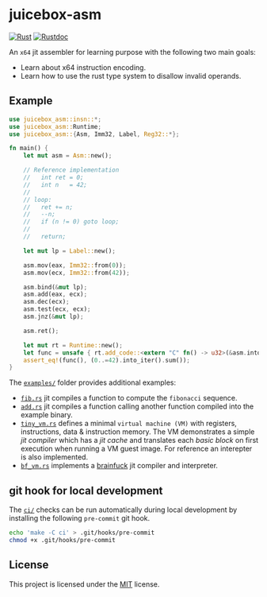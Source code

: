 # juicebox-asm

[![Rust][wf-badge]][wf-output] [![Rustdoc][doc-badge]][doc-html]

[wf-output]: https://github.com/johannst/juicebox-asm/actions/workflows/tests.yml
[wf-badge]: https://github.com/johannst/juicebox-asm/actions/workflows/tests.yml/badge.svg
[doc-html]: https://johannst.github.io/juicebox-asm
[doc-badge]: https://img.shields.io/badge/juicebox__asm-rustdoc-blue.svg?style=flat&logo=rust

An `x64` jit assembler for learning purpose with the following two main goals:

- Learn about x64 instruction encoding.
- Learn how to use the rust type system to disallow invalid operands.

## Example

```rust
use juicebox_asm::insn::*;
use juicebox_asm::Runtime;
use juicebox_asm::{Asm, Imm32, Label, Reg32::*};

fn main() {
    let mut asm = Asm::new();

    // Reference implementation
    //   int ret = 0;
    //   int n   = 42;
    //
    // loop:
    //   ret += n;
    //   --n;
    //   if (n != 0) goto loop;
    //
    //   return;

    let mut lp = Label::new();

    asm.mov(eax, Imm32::from(0));
    asm.mov(ecx, Imm32::from(42));

    asm.bind(&mut lp);
    asm.add(eax, ecx);
    asm.dec(ecx);
    asm.test(ecx, ecx);
    asm.jnz(&mut lp);

    asm.ret();

    let mut rt = Runtime::new();
    let func = unsafe { rt.add_code::<extern "C" fn() -> u32>(&asm.into_code()) };
    assert_eq!(func(), (0..=42).into_iter().sum());
}
```

The [`examples/`](examples/) folder provides additional examples:

- [`fib.rs`](examples/fib.rs) jit compiles a function to compute the
  `fibonacci` sequence.
- [`add.rs`](examples/add.rs) jit compiles a function calling another function
  compiled into the example binary.
- [`tiny_vm.rs`](examples/tiny_vm.rs) defines a minimal `virtual machine (VM)`
  with registers, instructions, data & instruction memory. The VM demonstrates
  a simple *jit compiler* which has a *jit cache* and translates each *basic
  block* on first execution when running a VM guest image. For reference an
  interepter is also implemented.
- [`bf_vm.rs`](examples/bf_vm.rs) implements a
  [brainfuck](https://en.wikipedia.org/wiki/Brainfuck) jit compiler
  and interpreter.

## git hook for local development

The [`ci/`](ci) checks can be run automatically during local development by
installing the following `pre-commit` git hook.
```sh
echo 'make -C ci' > .git/hooks/pre-commit
chmod +x .git/hooks/pre-commit
```

## License
This project is licensed under the [MIT](LICENSE) license.
